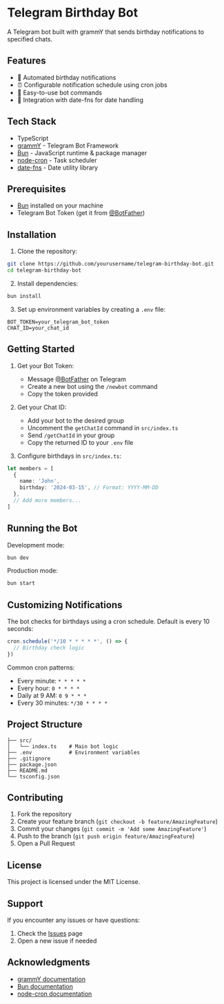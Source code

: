 # Telegram Birthday Bot

A Telegram bot built with grammY that sends birthday notifications to specified chats.

## Features

- 🎂 Automated birthday notifications
- ⏰ Configurable notification schedule using cron jobs
- 🤖 Easy-to-use bot commands
- 📅 Integration with date-fns for date handling

## Tech Stack

- TypeScript
- [grammY](https://grammy.dev/) - Telegram Bot Framework
- [Bun](https://bun.sh/) - JavaScript runtime & package manager
- [node-cron](https://github.com/node-cron/node-cron) - Task scheduler
- [date-fns](https://date-fns.org/) - Date utility library

## Prerequisites

- [Bun](https://bun.sh/) installed on your machine
- Telegram Bot Token (get it from [@BotFather](https://t.me/botfather))

## Installation

1. Clone the repository:

```bash
git clone https://github.com/yourusername/telegram-birthday-bot.git
cd telegram-birthday-bot
```

2. Install dependencies:

```bash
bun install
```

3. Set up environment variables by creating a `.env` file:

```env
BOT_TOKEN=your_telegram_bot_token
CHAT_ID=your_chat_id
```

## Getting Started

1. Get your Bot Token:

   - Message [@BotFather](https://t.me/botfather) on Telegram
   - Create a new bot using the `/newbot` command
   - Copy the token provided

2. Get your Chat ID:

   - Add your bot to the desired group
   - Uncomment the `getChatId` command in `src/index.ts`
   - Send `/getChatId` in your group
   - Copy the returned ID to your `.env` file

3. Configure birthdays in `src/index.ts`:

```typescript
let members = [
  {
    name: 'John',
    birthday: '2024-03-15', // Format: YYYY-MM-DD
  },
  // Add more members...
]
```

## Running the Bot

Development mode:

```bash
bun dev
```

Production mode:

```bash
bun start
```

## Customizing Notifications

The bot checks for birthdays using a cron schedule. Default is every 10 seconds:

```typescript
cron.schedule('*/10 * * * * *', () => {
  // Birthday check logic
})
```

Common cron patterns:

- Every minute: `* * * * *`
- Every hour: `0 * * * *`
- Daily at 9 AM: `0 9 * * *`
- Every 30 minutes: `*/30 * * * *`

## Project Structure

```
├── src/
│   └── index.ts    # Main bot logic
├── .env            # Environment variables
├── .gitignore
├── package.json
├── README.md
└── tsconfig.json
```

## Contributing

1. Fork the repository
2. Create your feature branch (`git checkout -b feature/AmazingFeature`)
3. Commit your changes (`git commit -m 'Add some AmazingFeature'`)
4. Push to the branch (`git push origin feature/AmazingFeature`)
5. Open a Pull Request

## License

This project is licensed under the MIT License.

## Support

If you encounter any issues or have questions:

1. Check the [Issues](https://github.com/yourusername/telegram-birthday-bot/issues) page
2. Open a new issue if needed

## Acknowledgments

- [grammY documentation](https://grammy.dev/guide/)
- [Bun documentation](https://bun.sh/docs)
- [node-cron documentation](https://github.com/node-cron/node-cron#readme)
